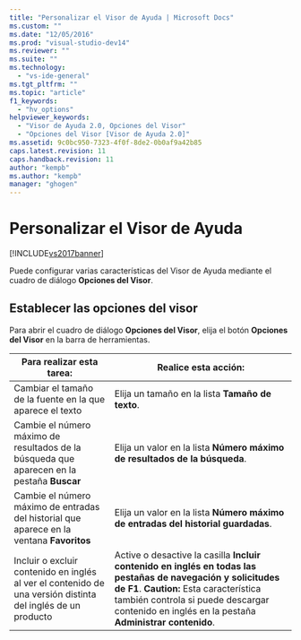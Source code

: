 ```yaml
---
title: "Personalizar el Visor de Ayuda | Microsoft Docs"
ms.custom: ""
ms.date: "12/05/2016"
ms.prod: "visual-studio-dev14"
ms.reviewer: ""
ms.suite: ""
ms.technology: 
  - "vs-ide-general"
ms.tgt_pltfrm: ""
ms.topic: "article"
f1_keywords: 
  - "hv_options"
helpviewer_keywords: 
  - "Visor de Ayuda 2.0, Opciones del Visor"
  - "Opciones del Visor [Visor de Ayuda 2.0]"
ms.assetid: 9c0bc950-7323-4f0f-8de2-0b0af9a42b85
caps.latest.revision: 11
caps.handback.revision: 11
author: "kempb"
ms.author: "kempb"
manager: "ghogen"
---
```

# Personalizar el Visor de Ayuda
[!INCLUDE[vs2017banner](../code-quality/includes/vs2017banner.md)]

Puede configurar varias características del Visor de Ayuda mediante el cuadro de diálogo **Opciones del Visor**.  
  
## Establecer las opciones del visor  
 Para abrir el cuadro de diálogo **Opciones del Visor**, elija el botón **Opciones del Visor** en la barra de herramientas.  
  
|Para realizar esta tarea:|Realice esta acción:|  
|-------------------------------|--------------------------|  
|Cambiar el tamaño de la fuente en la que aparece el texto|Elija un tamaño en la lista **Tamaño de texto**.|  
|Cambie el número máximo de resultados de la búsqueda que aparecen en la pestaña **Buscar**|Elija un valor en la lista **Número máximo de resultados de la búsqueda**.|  
|Cambie el número máximo de entradas del historial que aparece en la ventana **Favoritos**|Elija un valor en la lista **Número máximo de entradas del historial guardadas**.|  
|Incluir o excluir contenido en inglés al ver el contenido de una versión distinta del inglés de un producto|Active o desactive la casilla **Incluir contenido en inglés en todas las pestañas de navegación y solicitudes de F1**. **Caution:**  Esta característica también controla si puede descargar contenido en inglés en la pestaña **Administrar contenido**.|